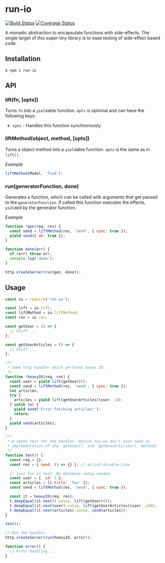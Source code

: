 # run-io

[![Build Status](https://travis-ci.org/domachine/run-io.svg?branch=master)](https://travis-ci.org/domachine/run-io)
[![Coverage Status](https://coveralls.io/repos/github/domachine/run-io/badge.svg?branch=master)](https://coveralls.io/github/domachine/run-io?branch=master)

A monadic abstraction to encapsulate functions with side-effects.  The single target of this
super-tiny library is to ease testing of side-effect based code.

## Installation

    $ npm i run-io

## API

### lift(fn, [opts])

Turns `fn` into a `yield`able function. `opts` is optional and can have the following keys:

  * `sync` - Handles this function synchronously

### liftMethod(object, method, [opts])

Turns a object method into a `yield`able function. `opts` is the same as in `lift()`.

*Example*

```js
liftMethod(Model, 'find');
```

### run(generatorFunction, done)

Generates a function, which can be called with arguments that get passed to the `generatorFunction`.
If called this function executes the effects, `yield`ed by the generator function.

*Example*

```js
function *gen(req, res) {
  const send = liftMethod(res, 'send', { sync: true });
  yield send({ ok: true });
}

function done(err) {
  if (err) throw err;
  console.log('done');
}

http.createServer(run(gen, done));
```

## Usage

```js
const io = require('run-io');

const lift = io.lift;
const liftMethod = io.liftMethod;
const run = io.run;

const getUser = () => {
  // Stuff ...
};

const getUserArticles = () => {
  // Stuff ...
};

/**
 * Some http handler which performs heavy IO.
 */
function *heavyIO(req, res) {
  const user = yield lift(getUser)();
  const send = liftMethod(res, 'send', { sync: true });
  let articles;
  try {
    articles = yield lift(getUserArticles)(user._id);
  } catch (e) {
    yield send('Error fetching articles!');
    return;
  }
  yield send(articles);
}

/**
 * A smoke test for the handler. Notice how we don't even need an
 * implementation of the `getUser()` and `getUserArticles()` methods.
 */
function test() {
  const req = {};
  const res = { send: () => {} }; // eslint-disable-line

  // Just fun to test. No database setup needed.
  const user = { _id: 3 };
  const articles = [{ title: 'foo' }];
  const send = liftMethod(res, 'send', { sync: true });

  const it = heavyIO(req, res);
  t.deepEqual(it.next().value, lift(getUser)());
  t.deepEqual(it.next(user).value, lift(getUserArticles)(user._id));
  t.deepEqual(it.next(articles).value, send(articles));
}

test();

// Run the handler.
http.createServer(run(heavyIO, error));

function error() {
  // Error handling ...
}
```
